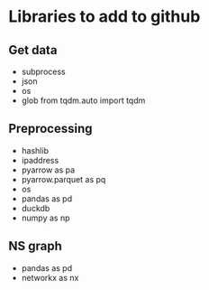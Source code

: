 # Libraries to add to github

## Get data

* subprocess
* json
* os
* glob from tqdm.auto import tqdm

## Preprocessing

* hashlib
* ipaddress
* pyarrow as pa
* pyarrow.parquet as pq
* os
* pandas as pd
* duckdb
* numpy as np

## NS graph

* pandas as pd
* networkx as nx


